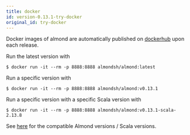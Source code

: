 ```yaml
---
title: docker
id: version-0.13.1-try-docker
original_id: try-docker
---
```


Docker images of almond are automatically published on
[dockerhub](https://hub.docker.com/r/almondsh/almond) upon each release.

Run the latest version with
```
$ docker run -it --rm -p 8888:8888 almondsh/almond:latest
```

Run a specific version with
```
$ docker run -it --rm -p 8888:8888 almondsh/almond:v0.13.1
```

Run a specific version with a specific Scala version with
```
$ docker run -it --rm -p 8888:8888 almondsh/almond:v0.13.1-scala-2.13.8
```

See [here](install-versions.md) for the compatible Almond versions / Scala
versions.
